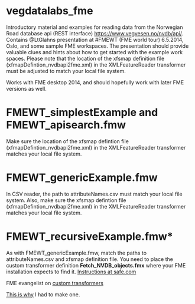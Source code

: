 vegdatalabs_fme
===============

Introductory material and examples for reading data from the Norwegian Road database api (REST interface) https://www.vegvesen.no/nvdb/api/. Contains @LtGlahns presentation at #FMEWT (FME world tour) 6.5.2014, Oslo, and some sample FME workspaces. 
The presentation should provide valuable clues and hints about how to get started with the example work spaces. Please note that the location of the xfsmap definition file (xfmapDefintion_nvdbapi2fme.xml) in the XMLFeatureReader transformer must be adjusted to match your local file system.

Works with FME desktop 2014, and should hopefully work with later FME versions as well. 


# FMEWT_simplestExample and FMEWT_apisearch.fmw

Make sure the location of the xfsmap defintion file (xfmapDefintion_nvdbapi2fme.xml) in the XMLFeatureReader transformer matches your local file system. 


# FMEWT_genericExample.fmw

In CSV reader, the  path to attributeNames.csv must match your local file system. Also, make sure the xfsmap defintion file (xfmapDefintion_nvdbapi2fme.xml) in the XMLFeatureReader transformer matches your local file system. 


# FMEWT_recursiveExample.fmw*

As with FMEWT_genericExample.fmw, match the paths to attributeNames.csv and xfsmap definition file. 
You need to place the custom transformer definition **Fetch_NVDB_objects.fmx** where your FME installation expects to find it. [Instructions at safe.com](https://knowledge.safe.com/articles/FAQ/How-Do-I-Install-a-Custom-Transformer)

FME evangelist on [custom transformers](https://blog.safe.com/2011/08/fmeevangelist87/)

[This is why](https://knowledge.safe.com/articles/Samples_and_Demos/Looping-with-Blocking-Transformers) I had to make one. 